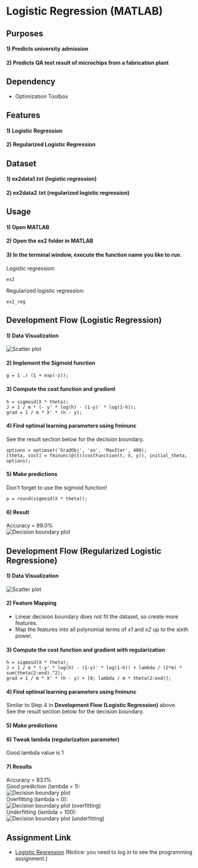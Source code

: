 # Logistic Regression (MATLAB)


## Purposes
#### 1) Predicts university admission
#### 2) Predicts QA test result of microchips from a fabrication plant


## Dependency
- Optimization Toolbox


## Features
#### 1) Logistic Regression
#### 2) Regularized Logistic Regression


## Dataset
#### 1) ex2data1.txt (logistic regression)
#### 2) ex2data2.txt (regularized logistic regression)


## Usage
#### 1) Open MATLAB
#### 2) Open the ex2 folder in MATLAB
#### 3) In the terminal window, execute the function name you like to run.  
Logistic regression:
```
ex2
```
Regularized logistic regression:
```
ex2_reg
```


## Development Flow (Logistic Regression)
#### 1) Data Visualization
![Scatter plot](img/data-plot.jpg)
#### 2) Implement the Sigmoid function
```
g = 1 ./ (1 + exp(-z));
```
#### 3) Compute the cost function and gradient
```
h = sigmoid(X * theta);
J = 1 / m * (- y' * log(h) - (1-y)' * log(1-h));
grad = 1 / m * X' * (h - y);
```
#### 4) Find optimal learning parameters using fminunc
See the result section below for the decision boundary.
```
options = optimset('GradObj', 'on', 'MaxIter', 400);
[theta, cost] = fminunc(@(t)(costFunction(t, X, y)), initial_theta, options);
```
#### 5) Make predictions
Don't forget to use the sigmoid function!
```
p = round(sigmoid(X * theta));
```
#### 6) Result
Accuracy = 89.0%  
![Decision boundary plot](img/decision-boundary.jpg)

## Development Flow (Regularized Logistic Regressione)
#### 1) Data Visualization
![Scatter plot](img/data-plot2.jpg)
#### 2) Feature Mapping
- Linear decision boundary does not fit the dataset, so create more features.
- Map the features into all polynomial terms of *x1* and *x2* up to the sixth power.
#### 3) Compute the cost function and gradient with regularization
```
h = sigmoid(X * theta);
J = 1 / m * (-y' * log(h) - (1-y)' * log(1-h)) + lambda / (2*m) * sum(theta(2:end).^2);
grad = 1 / m * X' * (h - y) + [0; lambda / m * theta(2:end)];
```
#### 4) Find optimal learning parameters using fminunc
Similar to Step 4 in **Development Flow (Logistic Regression)** above.  
See the result section below for the decision boundary.
#### 5) Make predictions
#### 6) Tweak lambda (regularization parameter)
Good lambda value is 1
#### 7) Results
Accuracy = 83.1%  
Good prediction (lambda = 1):  
![Decision boundary plot](img/decision-boundary2.jpg)  
Overfitting (lambda = 0):  
![Decision boundary plot (overfitting)](img/overfitting.jpg)  
Underfitting (lambda = 100):  
![Decision boundary plot (underfitting)](img/underfitting.jpg)


## Assignment Link
- [Logistic Regression](https://www.coursera.org/learn/machine-learning/programming/ixFof/logistic-regression) 
(Notice: you need to log in to see the programming assignment.)
